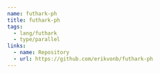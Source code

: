 ```yaml
---
name: futhark-ph
title: futhark-ph
tags:
  - lang/futhark
  - type/parallel
links:
  - name: Repository
  - url: https://github.com/erikvonb/futhark-ph
---
```

